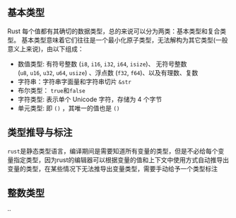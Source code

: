 ## 基本类型

Rust 每个值都有其确切的数据类型，总的来说可以分为两类：基本类型和复合类型。 基本类型意味着它们往往是一个最小化原子类型，无法解构为其它类型(一般意义上来说)，由以下组成：

-   数值类型: 有符号整数 (`i8`, `i16`, `i32`, `i64`, `isize`)、 无符号整数 (`u8`, `u16`, `u32`, `u64`, `usize`) 、浮点数 (`f32`, `f64`)、以及有理数、复数
-   字符串：字符串字面量和字符串切片 `&str`
-   布尔类型： `true`和`false`
-   字符类型: 表示单个 Unicode 字符，存储为 4 个字节
-   单元类型: 即 `()` ，其唯一的值也是 `()`

## 类型推导与标注

`rust`是静态类型语言，编译期间是需要知道所有变量的类型，但是不必给每个变量指定类型，因为rust的编辑器可以根据变量的值和上下文中使用方式自动推导出变量的类型，在某些情况下无法推导出变量类型，需要手动给予一个类型标注


## 整数类型

··